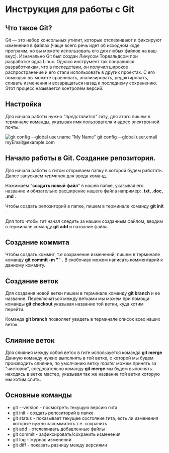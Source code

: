 # Инструкция для работы с Git

## Что такое Git?

Git — это набор консольных утилит, которые отслеживают и фиксируют изменения в файлах (чаще всего речь идет об исходном коде программ, но вы можете использовать его для любых файлов на ваш вкус). Изначально Git был создан Линусом Торвальдсом при разработке ядра Linux. Однако инструмент так понравился разработчикам, что в последствии, он получил широкое распространение и его стали использовать в других проектах. С его помощью вы можете сравнивать, анализировать, редактировать, сливать изменения и возвращаться назад к последнему сохранению. Этот процесс называется контролем версий.

## Настройка

Для начала работы нужно *"представится"* гиту, для этого пишем в терминале команды, указывая имя пользователя и адрес электронной почты:

![git config --global user.name "My Name"
git config --global user.email myEmail@example.com](123.png)

## Начало работы в Git. Создание репозитория.

Для начала работы с гитом открываем папку в которой будем работать. Далее запускаем *терминал* для ввода команд.

Нажимаем "**создать новый файл**" в нашей папке, указывая его название и обязательно расширение нашего файла например: **.txt, .doc, .md** .

Чтобы создать репозиторий в папке, пишем в терминале команду **git init** .

Для того чтобы гит начал следить за нашим созданным файлом, вводим в терминале команду **git add** и название файла. 

## Создание коммита

Чтобы создать коммит, т.е сохранение изменений, пишем в терминале команду **git commit -m ""** . В скобочках можем написать комментарий к данному коммиту.

## Создание веток

Для создания новой ветки пишем в терминале команду **git branch** и ее название. Переключаться между ветками мы можем при помощи команды **git checkout** указывая название той ветки, куда хотим перейти.

Команда **git branch** позволяет увидеть в терминале список всех наших веток.

## Слияние веток

Для слияния между собой веток в гите используется команда **git merge** Данную команду нужно выполнять в той ветке, с которой мы будем производить слияние, по умолчанию ветку *master* можем принять за "чистовик", следовательно команду **git merge** мы будем выполнять находясь в ветке мастер, указывая так же название той ветки которую мы хотим слить.

## Основные команды 

* git --version - посмотреть текущую версию гита
* git init - создать репозиторий в папке
* git status - показывает текущее состояние гита, есть ли изменения которые нужно закоммитить т.е. сохранить
* git add - отслеживать добавленные файлы
* git commit - зафиксировать/сохранить изменения
* git log - журнал изменений
* git diff - показать разницу между версиями

## 
